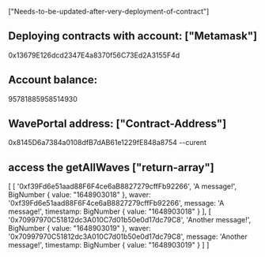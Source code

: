 ["Needs-to-be-updated-after-very-deployment-of-contract"]

## Deploying contracts with account: ["Metamask"]

0x13679E126dcd2347E4a8370f56C73Ed2A3155F4d

## Account balance:

95781885958514930

## WavePortal address: ["Contract-Address"]

 0x8145D6a7384a0108dfB7dAB61e1229fE848a8754 --curent


## access the getAllWaves ["return-array"]
[
  [
    '0xf39Fd6e51aad88F6F4ce6aB8827279cffFb92266',
    'A message!',
    BigNumber { value: "1648903018" },
    waver: '0xf39Fd6e51aad88F6F4ce6aB8827279cffFb92266',
    message: 'A message!',
    timestamp: BigNumber { value: "1648903018" }
  ],
  [
    '0x70997970C51812dc3A010C7d01b50e0d17dc79C8',
    'Another message!',
    BigNumber { value: "1648903019" },
    waver: '0x70997970C51812dc3A010C7d01b50e0d17dc79C8',
    message: 'Another message!',
    timestamp: BigNumber { value: "1648903019" }
  ]
]
